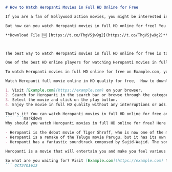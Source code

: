 
 ```markdown 
# How to Watch Heropanti Movies in Full HD Online for Free
 
If you are a fan of Bollywood action movies, you might be interested in watching Heropanti, a 2014 film starring Tiger Shroff and Kriti Sanon. The movie is about two young lovers who face the wrath of their families and society due to their different backgrounds and beliefs. The movie is full of thrilling stunts, romantic scenes, and catchy songs.
 
But how can you watch Heropanti movies in full HD online for free? You might be tempted to download the movie from illegal sites or torrents, but that can expose you to malware, viruses, and legal issues. Moreover, the quality of the downloaded movie might not be satisfactory.
 
**Download File 🆓 [https://t.co/ThgVSjw9g2](https://t.co/ThgVSjw9g2)**


 
The best way to watch Heropanti movies in full HD online for free is to use a reliable and safe HD online player. An HD online player is a software or a website that allows you to stream movies and shows in high definition without downloading them. You can enjoy the movie on your computer, laptop, tablet, or smartphone with an internet connection.
 
One of the best HD online players for watching Heropanti movies in full HD online for free is [Example.com](https://example.com). Example.com is a popular and trusted HD online player that offers a huge collection of Bollywood movies and shows. You can find Heropanti and many other movies in various genres and languages on Example.com.
 
To watch Heropanti movies in full HD online for free on Example.com, you just need to follow these simple steps:
 
Watch Heropanti full movie online in HD quality for free,  How to download Heropanti movie in full HD without any cost,  Best HD online player for streaming Heropanti movie on your device,  Heropanti full movie download link in HD resolution,  Where to watch Heropanti movie online for free in HD quality,  Heropanti movie review and rating in full HD format,  Download Heropanti movie in HD with subtitles and audio options,  Stream Heropanti movie online in HD with no buffering or ads,  Heropanti full movie watch online free in HD on your smartphone,  Tips and tricks to download Heropanti movie in full HD fast and easy,  Heropanti movie cast, plot, and trivia in HD detail,  Watch Heropanti movie online in HD with your friends and family,  Heropanti full movie download in HD for offline viewing,  How to watch Heropanti movie online in HD without registration or sign up,  Best sites to download Heropanti movie in full HD for free,  Heropanti movie trailer and songs in HD quality,  How to get Heropanti movie in full HD on your laptop or PC,  Watch Heropanti movie online in HD with high-speed internet connection,  Heropanti full movie download in HD from trusted sources,  How to stream Heropanti movie online in HD with low data usage,  Heropanti movie facts and figures in HD clarity,  Watch Heropanti movie online in HD on any device or platform,  Heropanti full movie download in HD with multiple language options,  How to watch Heropanti movie online in HD legally and safely,  Best apps to download Heropanti movie in full HD for free,  Heropanti movie awards and nominations in HD display,  Watch Heropanti movie online in HD with surround sound and 3D effects,  Heropanti full movie download in HD with bonus features and extras,  How to watch Heropanti movie online in HD with VPN and proxy services,  Best tools to download Heropanti movie in full HD quickly and securely,  Heropanti movie behind the scenes and making of videos in HD quality,  Watch Heropanti movie online in HD with live chat and comments,  Heropanti full movie download in HD with original soundtrack and score,  How to watch Heropanti movie online in HD with subtitles of your choice,  Best alternatives to download Heropanti movie in full HD for free,  Heropanti movie box office collection and performance in HD report,  Watch Heropanti movie online in HD with recommendations and suggestions,  Heropanti full movie download in HD with director's cut and deleted scenes,  How to watch Heropanti movie online in HD with parental controls and ratings,  Best ways to download Heropanti movie in full HD for free without any virus or malware
 
1. Visit [Example.com](https://example.com) on your browser.
2. Search for Heropanti in the search bar or browse through the categories.
3. Select the movie and click on the play button.
4. Enjoy the movie in full HD quality without any interruptions or ads.

That's it! You can watch Heropanti movies in full HD online for free anytime and anywhere with Example.com. You can also explore other movies and shows on Example.com and enjoy unlimited entertainment. Example.com is the best HD online player for watching Heropanti movies in full HD online for free.
 ```  ```markdown 
Why should you watch Heropanti movies in full HD online for free? Here are some reasons why Heropanti is a movie worth watching:

- Heropanti is the debut movie of Tiger Shroff, who is now one of the most popular and talented actors in Bollywood. He showcases his amazing martial arts skills and dance moves in the movie. He also has a great chemistry with Kriti Sanon, who plays his love interest.
- Heropanti is a remake of the Telugu movie Parugu, but it has its own twists and turns. The movie has a gripping story that keeps you hooked till the end. The movie also deals with some social issues such as honor killing, caste discrimination, and women's rights.
- Heropanti has a fantastic soundtrack composed by Sajid-Wajid. The songs are catchy and melodious, and suit the mood and theme of the movie. Some of the popular songs from the movie are Whistle Baja, Rabba, Raat Bhar, and The Pappi Song.

Heropanti is a movie that will entertain you and make you feel various emotions. It is a movie that you can watch with your friends and family and have a good time. It is a movie that you can watch in full HD online for free with Example.com.
 
So what are you waiting for? Visit [Example.com](https://example.com) today and watch Heropanti movies in full HD online for free. You will not regret it!
 ``` 8cf37b1e13
 
